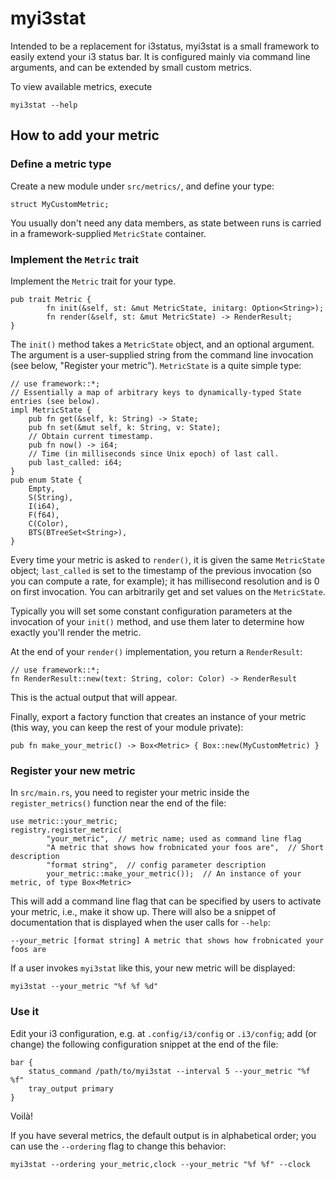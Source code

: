 # myi3stat

Intended to be a replacement for i3status, myi3stat is a small framework to
easily extend your i3 status bar. It is configured mainly via command line
arguments, and can be extended by small custom metrics.

To view available metrics, execute

    myi3stat --help

## How to add your metric

### Define a metric type

Create a new module under `src/metrics/`, and define your type:

    struct MyCustomMetric;

You usually don't need any data members, as state between runs is carried in a
framework-supplied `MetricState` container.

### Implement the `Metric` trait

Implement the `Metric` trait for your type.

    pub trait Metric {
            fn init(&self, st: &mut MetricState, initarg: Option<String>);
            fn render(&self, st: &mut MetricState) -> RenderResult;
    }

The `init()` method takes a `MetricState` object, and an optional argument. The
argument is a user-supplied string from the command line invocation (see below,
"Register your metric"). `MetricState` is a quite simple type:

    // use framework::*;
    // Essentially a map of arbitrary keys to dynamically-typed State entries (see below).
    impl MetricState {
        pub fn get(&self, k: String) -> State;
        pub fn set(&mut self, k: String, v: State);
        // Obtain current timestamp.
        pub fn now() -> i64;
        // Time (in milliseconds since Unix epoch) of last call.
        pub last_called: i64;
    }
    pub enum State {
        Empty,
        S(String),
        I(i64),
        F(f64),
        C(Color),
        BTS(BTreeSet<String>),
    }

Every time your metric is asked to `render()`, it is given the same
`MetricState` object; `last_called` is set to the timestamp of the previous
invocation (so you can compute a rate, for example); it has millisecond
resolution and is 0 on first invocation. You can arbitrarily get and set values
on the `MetricState`.

Typically you will set some constant configuration parameters at the invocation
of your `init()` method, and use them later to determine how exactly you'll
render the metric.

At the end of your `render()` implementation, you return a `RenderResult`:

    // use framework::*;
    fn RenderResult::new(text: String, color: Color) -> RenderResult

This is the actual output that will appear.

Finally, export a factory function that creates an instance of your metric
(this way, you can keep the rest of your module private):

    pub fn make_your_metric() -> Box<Metric> { Box::new(MyCustomMetric) }

### Register your new metric

In `src/main.rs`, you need to register your metric inside the
`register_metrics()` function near the end of the file:

    use metric::your_metric;
    registry.register_metric(
            "your_metric",  // metric name; used as command line flag
            "A metric that shows how frobnicated your foos are",  // Short description
            "format string",  // config parameter description
            your_metric::make_your_metric());  // An instance of your metric, of type Box<Metric>

This will add a command line flag that can be specified by users to activate
your metric, i.e., make it show up. There will also be a snippet of
documentation that is displayed when the user calls for `--help`:

    --your_metric [format string] A metric that shows how frobnicated your foos are

If a user invokes `myi3stat` like this, your new metric will be displayed:

    myi3stat --your_metric "%f %f %d"

### Use it

Edit your i3 configuration, e.g. at `.config/i3/config` or `.i3/config`; add
(or change) the following configuration snippet at the end of the file:

    bar {
        status_command /path/to/myi3stat --interval 5 --your_metric "%f %f"
        tray_output primary
    }

Voilà!

If you have several metrics, the default output is in alphabetical order; you can use the
`--ordering` flag to change this behavior:

    myi3stat --ordering your_metric,clock --your_metric "%f %f" --clock
